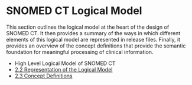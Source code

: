 # SNOMED CT Logical Model

This section outlines the logical model at the heart of the design of SNOMED CT. It then provides a summary of the ways in which different elements of this logical model are represented in release files. Finally, it provides an overview of the concept definitions that provide the semantic foundation for meaningful processing of clinical information.

* High Level Logical Model of SNOMED CT
* [2.2 Representation of the Logical Model](../2%20snomed-ct-logical-model/2.2-Representation-of-the-Logical-Model_71172640.html)
* [2.3 Concept Definitions](../2%20snomed-ct-logical-model/2.3-Concept-Definitions_71172643.html)
